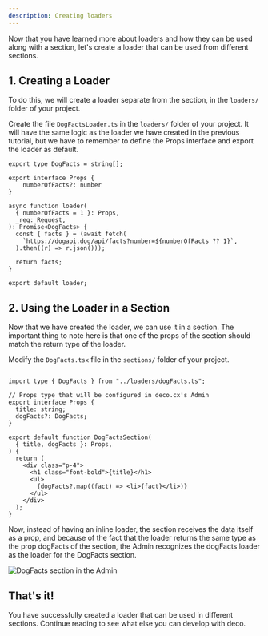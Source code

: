 ```yaml
---
description: Creating loaders
---
```


Now that you have learned more about loaders and how they
can be used along with a section, let's create a loader
that can be used from different sections.

## 1. Creating a Loader

To do this, we will create a loader separate from the section, 
in the `loaders/` folder of your project.

Create the file `DogFactsLoader.ts` in the `loaders/` folder of 
your project. It will have the same logic as the loader we have 
created in the previous tutorial, but we have to remember to 
define the Props interface and export the loader as default.
    
```tsx
export type DogFacts = string[];

export interface Props {
    numberOfFacts?: number
}
  
async function loader(
  { numberOfFacts = 1 }: Props,
  _req: Request,    
): Promise<DogFacts> {
  const { facts } = (await fetch(
    `https://dogapi.dog/api/facts?number=${numberOfFacts ?? 1}`,
  ).then((r) => r.json()));

  return facts;
}

export default loader;
```

## 2. Using the Loader in a Section

Now that we have created the loader, we can use it in a section.
The important thing to note here is that one of the props of the section
should match the return type of the loader.

Modify the `DogFacts.tsx` file in the `sections/` folder of your project.

```tsx

import type { DogFacts } from "../loaders/dogFacts.ts";

// Props type that will be configured in deco.cx's Admin
export interface Props {
  title: string;
  dogFacts?: DogFacts;
}

export default function DogFactsSection(
  { title, dogFacts }: Props,
) {
  return (
    <div class="p-4">
      <h1 class="font-bold">{title}</h1>
      <ul>
        {dogFacts?.map((fact) => <li>{fact}</li>)}
      </ul>
    </div>
  );
}
```

Now, instead of having an inline loader, the section receives the
data itself as a prop, and because of the fact that the loader returns
the same type as the prop dogFacts of the section, the Admin recognizes
the dogFacts loader as the loader for the DogFacts section.

![DogFacts section in the Admin](/docs/developing-guide/creating-loaders/dog-facts-section.png)

## That's it!

You have successfully created a loader that can be used in different sections.
Continue reading to see what else you can develop with deco.


